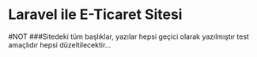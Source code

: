 <h1>Laravel ile E-Ticaret Sitesi</h1>
#NOT
###Sitedeki tüm başlıklar, yazılar hepsi geçici olarak yazılmıştır test amaçlıdır hepsi düzeltilecektir...

